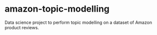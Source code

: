 # amazon-topic-modelling
Data science project to perform topic modelling on a dataset of Amazon product reviews.
